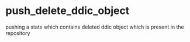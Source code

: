 # push_delete_ddic_object
pushing a state which contains deleted ddic object which is present in the repository 
